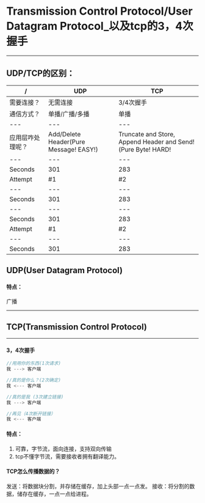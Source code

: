 # Transmission Control Protocol/User Datagram Protocol_以及tcp的3，4次握手
---
## UDP/TCP的区别：
 /| UDP | TCP 
--- | --- | --- |
需要连接？ | 无需连接 | 3/4次握手 |
通信方式？ | 单播/广播/多播 | 单播 |
--- | --- | --- |
应用层咋处理呢？| Add/Delete Header(Pure Message! EASY!) |Truncate and Store, Append Header and Send!(Pure Byte! HARD! |
--- | --- | --- |
Seconds | 301 | 283 |
Attempt | #1 | #2 |
--- | --- | --- |
Seconds | 301 | 283 |
--- | --- | --- |
Seconds | 301 | 283 |
Attempt | #1 | #2 |
--- | --- | --- |
Seconds | 301 | 283 |



## UDP(User Datagram Protocol)


#### 特点：
广播





---
## TCP(Transmission Control Protocol)
---
#### 3，4次握手
```java
//用用你的东西(1次请求)
我 ---> 客户端

//真的是你么？(2次确定)
我 <--- 客户端

//真的是我 (3次建立链接)
我 ---> 客户端

//再见（4次断开链接）
我 <--- 客户端
```
#### 特点：
1. 可靠，字节流，面向连接，支持双向传输
2. tcp不懂字节流，需要接收者拥有翻译能力。

#### TCP怎么传播数据的？
发送：将数据块分割，并存储在缓存，加上头部一点一点发。
接收：将分割的数据，储存在缓存，一点一点给进程。

